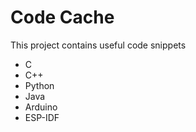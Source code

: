 # Code Cache

This project contains useful code snippets
- C
- C++
- Python
- Java
- Arduino
- ESP-IDF